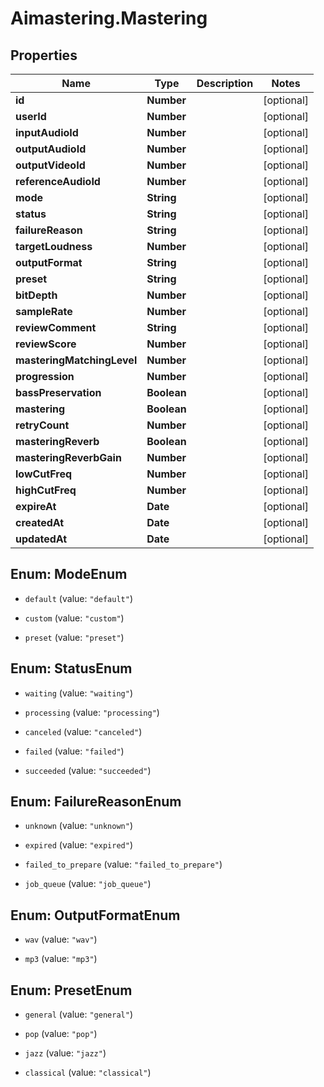 # Aimastering.Mastering

## Properties
Name | Type | Description | Notes
------------ | ------------- | ------------- | -------------
**id** | **Number** |  | [optional] 
**userId** | **Number** |  | [optional] 
**inputAudioId** | **Number** |  | [optional] 
**outputAudioId** | **Number** |  | [optional] 
**outputVideoId** | **Number** |  | [optional] 
**referenceAudioId** | **Number** |  | [optional] 
**mode** | **String** |  | [optional] 
**status** | **String** |  | [optional] 
**failureReason** | **String** |  | [optional] 
**targetLoudness** | **Number** |  | [optional] 
**outputFormat** | **String** |  | [optional] 
**preset** | **String** |  | [optional] 
**bitDepth** | **Number** |  | [optional] 
**sampleRate** | **Number** |  | [optional] 
**reviewComment** | **String** |  | [optional] 
**reviewScore** | **Number** |  | [optional] 
**masteringMatchingLevel** | **Number** |  | [optional] 
**progression** | **Number** |  | [optional] 
**bassPreservation** | **Boolean** |  | [optional] 
**mastering** | **Boolean** |  | [optional] 
**retryCount** | **Number** |  | [optional] 
**masteringReverb** | **Boolean** |  | [optional] 
**masteringReverbGain** | **Number** |  | [optional] 
**lowCutFreq** | **Number** |  | [optional] 
**highCutFreq** | **Number** |  | [optional] 
**expireAt** | **Date** |  | [optional] 
**createdAt** | **Date** |  | [optional] 
**updatedAt** | **Date** |  | [optional] 


<a name="ModeEnum"></a>
## Enum: ModeEnum


* `default` (value: `"default"`)

* `custom` (value: `"custom"`)

* `preset` (value: `"preset"`)




<a name="StatusEnum"></a>
## Enum: StatusEnum


* `waiting` (value: `"waiting"`)

* `processing` (value: `"processing"`)

* `canceled` (value: `"canceled"`)

* `failed` (value: `"failed"`)

* `succeeded` (value: `"succeeded"`)




<a name="FailureReasonEnum"></a>
## Enum: FailureReasonEnum


* `unknown` (value: `"unknown"`)

* `expired` (value: `"expired"`)

* `failed_to_prepare` (value: `"failed_to_prepare"`)

* `job_queue` (value: `"job_queue"`)




<a name="OutputFormatEnum"></a>
## Enum: OutputFormatEnum


* `wav` (value: `"wav"`)

* `mp3` (value: `"mp3"`)




<a name="PresetEnum"></a>
## Enum: PresetEnum


* `general` (value: `"general"`)

* `pop` (value: `"pop"`)

* `jazz` (value: `"jazz"`)

* `classical` (value: `"classical"`)




